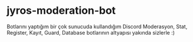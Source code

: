 # jyros-moderation-bot
Botlarını yaptığım bir çok sunucuda kullandığım Discord Moderasyon, Stat, Register, Kayıt, Guard, Database botlarının altyapısı yakında sizlerle :)
